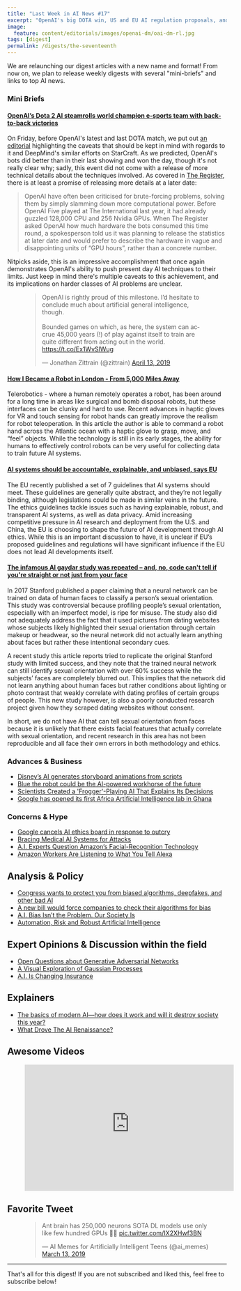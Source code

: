 ```yaml
---
title: "Last Week in AI News #17"
excerpt: "OpenAI's big DOTA win, US and EU AI regulation proposals, and more!"
image:
  feature: content/editorials/images/openai-dm/oai-dm-rl.jpg
tags: [digest]
permalink: /digests/the-seventeenth
---
```


We are relaunching our digest articles with a new name and format! From now on, we plan to release weekly digests with several "mini-briefs" and links to top AI news. 

### Mini Briefs

####  [OpenAI’s Dota 2 AI steamrolls world champion e-sports team with back-to-back victories](https://www.theverge.com/2019/4/13/18309459/openai-five-dota-2-finals-ai-bot-competition-og-e-sports-the-international-champion)

On Friday, before OpenAI's latest and last DOTA match, we put out [an editorial](https://www.skynettoday.com/editorials/openai-dm) highlighting the caveats that should be kept in mind with regards to it and DeepMind's similar efforts on StarCraft. As we predicted, OpenAI's bots did better than in their last showing and won the day, though it's not really clear why; sadly, this event did not come with a release of more technical details about the techniques involved. As covered in [The Register](https://www.theregister.co.uk/2019/04/15/openai_retires_dota2/), there is at least a promise of releasing more details at a later date:

> OpenAI have often been criticised for brute-forcing problems, solving them by simply slamming down more computational power. Before OpenAI Five played at The International last year, it had already guzzled 128,000 CPU and 256 Nvidia GPUs. When The Register asked OpenAI how much hardware the bots consumed this time round, a spokesperson told us it was planning to release the statistics at later date and would prefer to describe the hardware in vague and disappointing units of “GPU hours”, rather than a concrete number.

Nitpicks aside, this is an impressive accomplishment that once again demonstrates OpenAI's ability to push present day AI techniques to their limits. Just keep in mind there's multiple caveats to this achievement, and its implications on harder classes of AI problems are unclear.

<figure>
<blockquote class="twitter-tweet" data-lang="en"><p lang="en" dir="ltr">OpenAI is rightly proud of this milestone. I’d hesitate to conclude much about artificial general intelligence, though.<br><br>Bounded games on which, as here, the system can accrue 45,000 years (!) of play against itself to train are quite different from acting out in the world. <a href="https://t.co/Ex1WvSlWug">https://t.co/Ex1WvSlWug</a></p>&mdash; Jonathan Zittrain (@zittrain) <a href="https://twitter.com/zittrain/status/1117205960152502272?ref_src=twsrc%5Etfw">April 13, 2019</a></blockquote>
<script async src="https://platform.twitter.com/widgets.js" charset="utf-8"></script>
</figure>

####  [How I Became a Robot in London - From 5,000 Miles Away](https://www.wired.com/story/how-i-became-a-robot-in-london/)

Telerobotics - where a human remotely operates a robot, has been around for a long time in areas like surgical and bomb disposal robots, but these interfaces can be clunky and hard to use. Recent advances in haptic gloves for VR and touch sensing for robot hands can greatly improve the realism for robot teleoperation. In this article the author is able to command a robot hand across the Atlantic ocean with a haptic glove to grasp, move, and “feel” objects. While the technology is still in its early stages, the ability for humans to effectively control robots can be very useful for collecting data to train future AI systems.

####  [AI systems should be accountable, explainable, and unbiased, says EU](https://www.theverge.com/2019/4/8/18300149/eu-artificial-intelligence-ai-ethical-guidelines-recommendations)

The EU recently published a set of 7 guidelines that AI systems should meet. These guidelines are generally quite abstract, and they’re not legally binding, although legislations could be made in similar veins in the future. The ethics guidelines tackle issues such as having explainable, robust, and transparent AI systems, as well as data privacy. Amid increasing competitive pressure in AI research and deployment from the U.S. and China, the EU is choosing to shape the future of AI development through AI ethics. While this is an important discussion to have, it is unclear if EU’s proposed guidelines and regulations will have significant influence if the EU does not lead AI developments itself.

####  [The infamous AI gaydar study was repeated – and, no, code can't tell if you're straight or not just from your face](https://www.theregister.co.uk/2019/03/05/ai_gaydar/)

In 2017 Stanford published a paper claiming that a neural network can be trained on data of human faces to classify a person’s sexual orientation. This study was controversial because profiling people’s sexual orientation, especially with an imperfect model, is ripe for misuse. The study also did not adequately address the fact that it used pictures from dating websites whose subjects likely highlighted their sexual orientation through certain makeup or headwear, so the neural network did not actually learn anything about faces but rather these intentional secondary cues. 

A recent study this article reports tried to replicate the original Stanford study with limited success, and they note that the trained neural network can still identify sexual orientation with over 60% success while the subjects’ faces are completely blurred out. This implies that the network did not learn anything about human faces but rather conditions about lighting or photo contrast that weakly correlate with dating profiles of certain groups of people. This new study however, is also a poorly conducted research project given how they scraped dating websites without consent. 

In short, we do not have AI that can tell sexual orientation from faces because it is unlikely that there exists facial features that actually correlate with sexual orientation, and recent research in this area has not been reproducible and all face their own errors in both methodology and ethics.

### Advances & Business

* [Disney’s AI generates storyboard animations from scripts](https://venturebeat.com/2019/04/12/disneys-ai-generates-storyboard-animations-from-screenplays/)
* [Blue the robot could be the AI-powered workhorse of the future](https://www.theverge.com/2019/4/9/18295029/robot-ai-blue-uc-berkeley-cheap-safe-humans)
* [Scientists Created a 'Frogger'-Playing AI That Explains Its Decisions](https://motherboard.vice.com/en_us/article/j5wezy/scientists-created-a-frogger-playing-ai-that-explains-its-decisions)
* [Google has opened its first Africa Artificial Intelligence lab in Ghana](https://www.cnn.com/2019/04/14/africa/google-ai-center-accra-intl/index.html)

### Concerns & Hype


* [Google cancels AI ethics board in response to outcry](https://www.vox.com/future-perfect/2019/4/4/18295933/google-cancels-ai-ethics-board)
* [Bracing Medical AI Systems for Attacks](https://spectrum.ieee.org/the-human-os/telecom/security/bracing-medical-ai-systems-for-attacks)
* [A.I. Experts Question Amazon’s Facial-Recognition Technology](https://www.nytimes.com/2019/04/03/technology/amazon-facial-recognition-technology.html)
* [Amazon Workers Are Listening to What You Tell Alexa](https://www.bloomberg.com/news/articles/2019-04-10/is-anyone-listening-to-you-on-alexa-a-global-team-reviews-audio)

## Analysis & Policy

* [Congress wants to protect you from biased algorithms, deepfakes, and other bad AI](https://www.technologyreview.com/s/613310/congress-wants-to-protect-you-from-biased-algorithms-deepfakes-and-other-bad-ai/)
* [A new bill would force companies to check their algorithms for bias](https://www.theverge.com/2019/4/10/18304960/congress-algorithmic-accountability-act-wyden-clarke-booker-bill-introduced-house-senate)
* [A.I. Bias Isn’t the Problem. Our Society Is](http://fortune.com/2019/04/14/ai-artificial-intelligence-bias/)
* [Automation, Risk and Robust Artificial Intelligence](https://towardsdatascience.com/automation-risk-and-robust-artificial-intelligence-ed8a73e2f2fa)

## Expert Opinions & Discussion within the field

* [Open Questions about Generative Adversarial Networks](https://distill.pub/2019/gan-open-problems/)
* [A Visual Exploration of Gaussian Processes](https://distill.pub/2019/visual-exploration-gaussian-processes/)
* [A.I. Is Changing Insurance](https://www.nytimes.com/2019/04/10/opinion/insurance-ai.html)

## Explainers

* [The basics of modern AI—how does it work and will it destroy society this year?](https://arstechnica.com/features/2019/04/from-ml-to-gan-to-hal-a-peak-behind-the-modern-artificial-intelligence-curtain/)
* [What Drove The AI Renaissance?](https://www.forbes.com/sites/adrianbridgwater/2019/04/15/what-drove-the-ai-renaissance/#3ef6be9e1f25)

## Awesome Videos

<figure>
<iframe width='480' height='290' scrolling='no' src='https://www.washingtonpost.com/video/c/embed/de018b2a-4c8a-44ee-ae42-c352a8097229' frameborder='0' webkitallowfullscreen mozallowfullscreen allowfullscreen></iframe>
</figure>

## Favorite Tweet

<figure>
<blockquote class="twitter-tweet" data-lang="en"><p lang="en" dir="ltr">Ant brain has 250,000 neurons SOTA DL models use only like few hundred GPUs 🤔🧐 <a href="https://t.co/IX2XHwf3BN">pic.twitter.com/IX2XHwf3BN</a></p>&mdash; AI Memes for Artificially Intelligent Teens (@ai_memes) <a href="https://twitter.com/ai_memes/status/1105833476115386369?ref_src=twsrc%5Etfw">March 13, 2019</a></blockquote>
<script async src="https://platform.twitter.com/widgets.js" charset="utf-8"></script>

</figure>

<hr>

That's all for this digest! If you are not subscribed and liked this, feel free to subscribe below!









